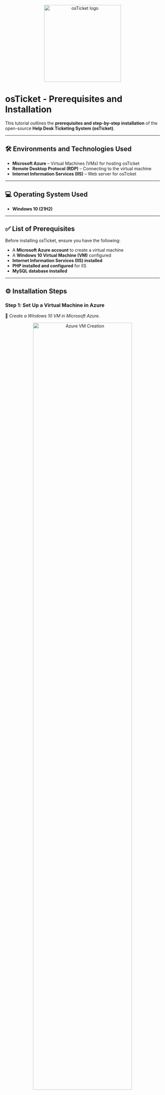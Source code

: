 <p align="center">
  <img src="https://i.imgur.com/Clzj7Xs.png" alt="osTicket logo" width="250"/>
</p>

# osTicket - Prerequisites and Installation  

This tutorial outlines the **prerequisites and step-by-step installation** of the open-source **Help Desk Ticketing System (osTicket)**.  

---

## 🛠 Environments and Technologies Used  

- **Microsoft Azure** – Virtual Machines (VMs) for hosting osTicket 
- **Remote Desktop Protocol (RDP)** – Connecting to the virtual machine  
- **Internet Information Services (IIS)** – Web server for osTicket  

---

## 💻 Operating System Used  
- **Windows 10 (21H2)**  

---

## ✅ List of Prerequisites  
Before installing osTicket, ensure you have the following:  

- A **Microsoft Azure account** to create a virtual machine  
- A **Windows 10 Virtual Machine (VM)** configured  
- **Internet Information Services (IIS) installed**  
- **PHP installed and configured** for IIS  
- **MySQL database installed**  

---

## ⚙️ Installation Steps  

### **Step 1: Set Up a Virtual Machine in Azure**  
📌 *Create a Windows 10 VM in Microsoft Azure.*  
<p align="center">
  <img src="YOUR_IMAGE_LINK_HERE" width="80%" alt="Azure VM Creation"/>
</p>

---

### **Step 2: Install IIS Web Server**  
📌 *Enable IIS and install required extensions.*  
<p align="center">
  <img src="YOUR_IMAGE_LINK_HERE" width="80%" alt="IIS Installation"/>
</p>

---

### **Step 3: Install PHP and Configure IIS**  
📌 *Install PHP and modify IIS settings to support osTicket.*  
<p align="center">
  <img src="YOUR_IMAGE_LINK_HERE" width="80%" alt="PHP Configuration"/>
</p>

---

### **Step 4: Install MySQL Database**  
📌 *Download and configure MySQL for osTicket's backend database.*  
<p align="center">
  <img src="YOUR_IMAGE_LINK_HERE" width="80%" alt="MySQL Setup"/>
</p>

---

### **Step 5: Download and Install osTicket**  
📌 *Download osTicket, extract files, and complete installation via the web interface.*  
<p align="center">
  <img src="YOUR_IMAGE_LINK_HERE" width="80%" alt="osTicket Installation"/>
</p>

---

### **Step 6: Final Configuration & Testing**  
📌 *Configure admin settings and test ticket creation workflow.*  
<p align="center">
  <img src="YOUR_IMAGE_LINK_HERE" width="80%" alt="osTicket Configuration"/>
</p>

---

## 🎯 Conclusion  
After following these steps, you will have a **fully functional osTicket help desk system** running on a Windows 10 VM in Microsoft Azure. 🚀  

---

## 🔗 Additional Resources  
- **[osTicket Official Documentation](https://docs.osticket.com/en/latest/)**  
- **[Microsoft Azure Documentation](https://learn.microsoft.com/en-us/azure/)** 

--- 

⭐ *If you found this guide helpful, consider giving this repository a star!

